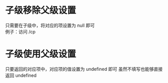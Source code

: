 # 子级移除父级设置  
只需要在子级中，将对应的项设置为 null 即可  
例子：访问 /cp

# 子级使用父级设置  
只要返回的对应项中，对应项的值设置为 undefined 即可
虽然不填写也能够直接返回 undefined